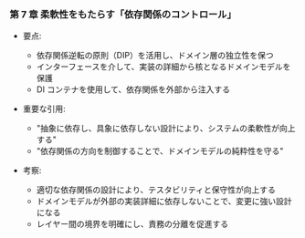 ### 第 7 章 柔軟性をもたらす「依存関係のコントロール」

- 要点:

  - 依存関係逆転の原則（DIP）を活用し、ドメイン層の独立性を保つ
  - インターフェースを介して、実装の詳細から核となるドメインモデルを保護
  - DI コンテナを使用して、依存関係を外部から注入する

- 重要な引用:

  - "抽象に依存し、具象に依存しない設計により、システムの柔軟性が向上する"
  - "依存関係の方向を制御することで、ドメインモデルの純粋性を守る"

- 考察:
  - 適切な依存関係の設計により、テスタビリティと保守性が向上する
  - ドメインモデルが外部の実装詳細に依存しないことで、変更に強い設計になる
  - レイヤー間の境界を明確にし、責務の分離を促進する
